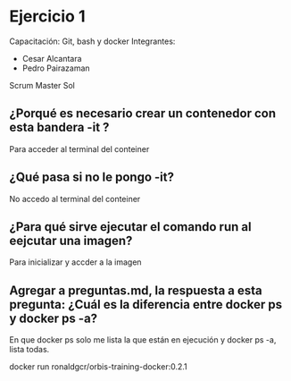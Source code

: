 # Ejercicio 1
Capacitación: Git, bash y docker
Integrantes:
- Cesar Alcantara
- Pedro Pairazaman

Scrum Master Sol


## ¿Porqué es necesario crear un contenedor con esta bandera -it ?
Para acceder al terminal del conteiner
## ¿Qué pasa si no le pongo -it?
No accedo al terminal del conteiner

## ¿Para qué sirve ejecutar el comando run al eejcutar una imagen?
Para inicializar y accder a la imagen

## Agregar a preguntas.md, la respuesta a esta pregunta: ¿Cuál es la diferencia entre docker ps y docker ps -a?
En que docker ps solo me lista la que están en ejecución y docker ps -a, lista todas.

docker run ronaldgcr/orbis-training-docker:0.2.1